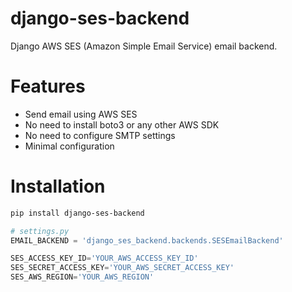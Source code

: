 # django-ses-backend
Django AWS SES (Amazon Simple Email Service) email backend. 

# Features
- Send email using AWS SES
- No need to install boto3 or any other AWS SDK
- No need to configure SMTP settings
- Minimal configuration

# Installation
```bash
pip install django-ses-backend
```
```python
# settings.py
EMAIL_BACKEND = 'django_ses_backend.backends.SESEmailBackend'

SES_ACCESS_KEY_ID='YOUR_AWS_ACCESS_KEY_ID'
SES_SECRET_ACCESS_KEY='YOUR_AWS_SECRET_ACCESS_KEY'
SES_AWS_REGION='YOUR_AWS_REGION'
```
